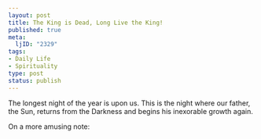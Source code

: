 ```yaml
--- 
layout: post
title: The King is Dead, Long Live the King!
published: true
meta: 
  ljID: "2329"
tags: 
- Daily Life
- Spirituality
type: post
status: publish
---
```

The longest night of the year is upon us. This is the night where our father, the Sun, returns from the Darkness and begins his inexorable growth again.

On a more amusing note:
<object width="425" height="350"><param name="movie" value="http://www.youtube.com/v/1ftld7Ohojg"></param><param name="wmode" value="transparent"></param><embed src="http://www.youtube.com/v/1ftld7Ohojg" type="application/x-shockwave-flash" wmode="transparent" width="425" height="350"></embed></object>
